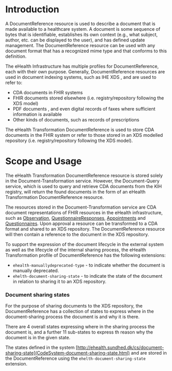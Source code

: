 # Introduction
A DocumentReference resource is used to describe a document that is made available to a healthcare system. A document is some sequence of bytes that is identifiable, establishes its own context (e.g., what subject, author, etc. can be displayed to the user), and has defined update management. The DocumentReference resource can be used with any document format that has a recognized mime type and that conforms to this definition.

The eHealth Infrastructure has multiple profiles for DocumentReference, each with their own purpose. Generally, DocumentReference resources are used in document indexing systems, such as IHE XDS , and are used to refer to:

- CDA  documents in FHIR systems
- FHIR documents stored elsewhere (i.e. registry/repository following the XDS model)
- PDF documents , and even digital records of faxes where sufficient information is available
- Other kinds of documents, such as records of prescriptions

The eHealth Transformation DocumentReference is used to store CDA documents in the FHIR system or refer to those stored in an XDS modelled repository (i.e. registry/repository following the XDS model).

# Scope and Usage
The eHealth Transformation DocumentReference resource is stored solely in the Document-Transformation service. However, the Document-Query service, which is used to query and retrieve CDA documents from the KIH registry, will return the found documents in the form of an eHealth Transformation DocumentReference resource.

The resources stored in the Document-Transformation service are CDA document representations of FHIR resources in the eHealth infrastructure, such as [Observation](StructureDefinition-ehealth-observation.html), [QuestionnaireResponses](StructureDefinition-ehealth-questionnaireresponses.html), [Appointments](StructureDefinition-ehealth-appointments.html) and [Questionnaires](StructureDefinition-ehealth-questionnaires.html). Upon approval a resource can be transformed to a CDA format and shared to an XDS repository. The DocumentReference resource will then contain a reference to the document in the XDS repository.

To support the expression of the document lifecycle in the external system as well as the lifecycle of the internal sharing process, the eHealth Transformation profile of DocumentReference has the following extensions:
* `ehealth-manuallydeprecated-type` - to indicate whether the document is manually deprecated.
* `ehelth-document-sharing-state` - to indicate the state of the document in relation to sharing it to an XDS repository.

### Document sharing states 
For the purpose of sharing documents to the XDS repository, the DocumentReference has a collection of states to express where in the document-sharing process the document is and why it is there.

There are 4 overall states expressing where in the sharing process the document is, and a further 11 sub-states to express th reason why the document is in the given state.

The states defined in the system [http://ehealth.sundhed.dk/cs/document-sharing-state](CodeSystem-document-sharing-state.html) and are stored in the DocumentReference using the `ehelth-document-sharing-state` extension.
